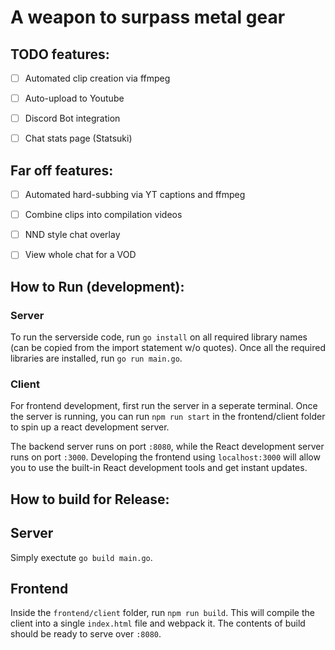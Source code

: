# A weapon to surpass metal gear

## TODO features:
 - [ ] Automated clip creation via ffmpeg
 - [ ] Auto-upload to Youtube
 - [ ] Discord Bot integration
 - [ ] Chat stats page (Statsuki)


## Far off features:
 - [ ] Automated hard-subbing via YT captions and ffmpeg
 - [ ] Combine clips into compilation videos
 - [ ] NND style chat overlay
 - [ ] View whole chat for a VOD


## How to Run (development):

### Server
To run the serverside code, run `go install` on all required library names (can be copied from the import statement w/o quotes).
Once all the required libraries are installed, run `go run main.go`. 

### Client
For frontend development, first run the server in a seperate terminal. Once the server is running, you can run `npm run start` in the 
frontend/client folder to spin up a react development server. 

The backend server runs on port `:8080`, while the React development server runs on port `:3000`. Developing the frontend using 
`localhost:3000` will allow you to use the built-in React development tools and get instant updates.

## How to build for Release:

## Server
Simply exectute `go build main.go`.

## Frontend 
Inside the `frontend/client` folder, run `npm run build`. This will compile the client into a single `index.html` file and webpack it.
The contents of build should be ready to serve over `:8080`. 
 